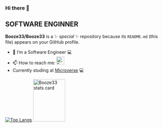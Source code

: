 ### Hi there 👋

## SOFTWARE ENGINNER  

**Booze33/Booze33** is a ✨ _special_ ✨ repository because its `README.md` (this file) appears on your GitHub profile.

- 🔭 I’m a Software Engineer  💻
- 📫 How to reach me: <a href="mailto:ttisloh@gmail.com.com" target="_blank"><img src="https://icons.iconarchive.com/icons/wwalczyszyn/android-style-honeycomb/64/GMail-icon.png" width="25" alt="Email"></a>
-  Currently studing at  [Microverse](https://www.microverse.org) 💻

[![Top Langs](https://github-readme-stats.vercel.app/api/top-langs/?username=Booze33&layout=compact&langs_count=8)](https://github.com/Booze33/github-readme-stats)
<a><img  width="45%" height="135px" src="https://github-readme-stats.vercel.app/api?username=Booze33&show_icons=true&theme=gruvbox&title_color=eff6a3&text_color=c3ce9c&bg_color=125965&hide_border=true" alt="Booze33 stats card" /></a>

